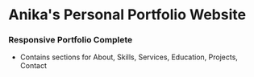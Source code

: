 # Anika's Personal Portfolio Website
### Responsive Portfolio Complete

- Contains sections for About, Skills, Services, Education, Projects, Contact
